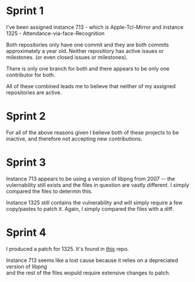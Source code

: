 # Sprint 1

I've been assigned instance 713 - which is Apple-Tcl-Mirror and instance 1325 - Attendance-via-face-Recognition

Both repositories only have one commit and they are both commits approximately a year old.
Neither repositiory has active issues or milestones. (or even closed issues or milestones).

There is only one branch for both and there appears to be only one contributor for both.

All of these combined leads me to believe that neither of my assigned repositories are active.

# Sprint 2

For all of the above reasons given I believe both of these projects to be inactive, and therefore not accepting
new contributions.

# Sprint 3

Instance 713 appears to be using a version of libpng from 2007 -- the vulernability still exists and the
files in question are vastly different. I simply compared the files to determin this.

Instance 1325 still contains the vulnerability and will simply require a few copy/pastes to patch it.
Again, I simply compared the files with a diff.

# Sprint 4

I produced a patch for 1325. It's found in [this](https://github.com/Pokemonpower92/Attendance_via_face_Recognition/) repo.

Instance 713 seems like a lost cause because it relies on a depreciated version of libpng  
and the rest of the files wopuld require extensive changes to patch.

    
    
